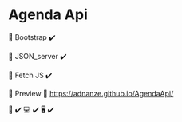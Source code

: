 # Agenda Api

:pushpin: Bootstrap :heavy_check_mark:

:pushpin: JSON_server :heavy_check_mark:

:pushpin: Fetch JS :heavy_check_mark:

:eyes: Preview :paperclip: https://adnanze.github.io/AgendaApi/

:iphone: :heavy_check_mark:
:computer: :heavy_check_mark:
:desktop_computer: :heavy_check_mark:
